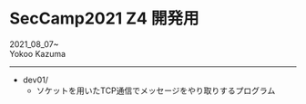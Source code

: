 # SecCamp2021 Z4 開発用
2021_08_07~  
Yokoo Kazuma  

---
- dev01/
  - ソケットを用いたTCP通信でメッセージをやり取りするプログラム


